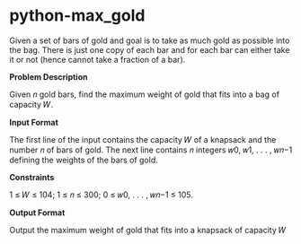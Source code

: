 # python-max_gold

Given a set of bars of gold and goal is to take as much gold as possible into
the bag. There is just one copy of each bar and for each bar can either take it or not
(hence cannot take a fraction of a bar).

**Problem Description**

Given 𝑛 gold bars, find the maximum weight of gold that fits into a bag of capacity 𝑊.

**Input Format**

The first line of the input contains the capacity 𝑊 of a knapsack and the number 𝑛 of bars
of gold. The next line contains 𝑛 integers 𝑤0, 𝑤1, . . . , 𝑤𝑛−1 defining the weights of the bars of gold.

**Constraints**

1 ≤ 𝑊 ≤ 104; 1 ≤ 𝑛 ≤ 300; 0 ≤ 𝑤0, . . . , 𝑤𝑛−1 ≤ 105.

**Output Format**

Output the maximum weight of gold that fits into a knapsack of capacity 𝑊
